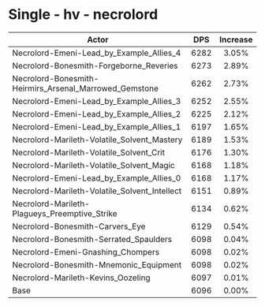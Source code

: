 # Single - hv - necrolord
| Actor | DPS | Increase |
|---|:---:|:---:|
|Necrolord-Emeni-Lead_by_Example_Allies_4|6282|3.05%|
|Necrolord-Bonesmith-Forgeborne_Reveries|6273|2.89%|
|Necrolord-Bonesmith-Heirmirs_Arsenal_Marrowed_Gemstone|6262|2.73%|
|Necrolord-Emeni-Lead_by_Example_Allies_3|6252|2.55%|
|Necrolord-Emeni-Lead_by_Example_Allies_2|6225|2.12%|
|Necrolord-Emeni-Lead_by_Example_Allies_1|6197|1.65%|
|Necrolord-Marileth-Volatile_Solvent_Mastery|6189|1.53%|
|Necrolord-Marileth-Volatile_Solvent_Crit|6176|1.30%|
|Necrolord-Marileth-Volatile_Solvent_Magic|6168|1.18%|
|Necrolord-Emeni-Lead_by_Example_Allies_0|6168|1.17%|
|Necrolord-Marileth-Volatile_Solvent_Intellect|6151|0.89%|
|Necrolord-Marileth-Plagueys_Preemptive_Strike|6134|0.62%|
|Necrolord-Bonesmith-Carvers_Eye|6129|0.54%|
|Necrolord-Bonesmith-Serrated_Spaulders|6098|0.04%|
|Necrolord-Emeni-Gnashing_Chompers|6098|0.02%|
|Necrolord-Bonesmith-Mnemonic_Equipment|6098|0.02%|
|Necrolord-Marileth-Kevins_Oozeling|6097|0.01%|
|Base|6096|0.00%|
